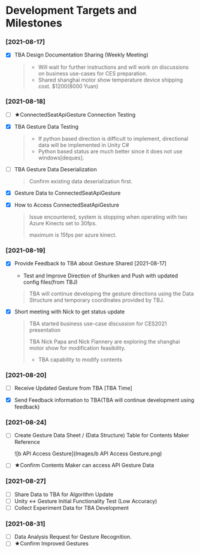 # Development Targets and Milestones

### [2021-08-17]

- [x] TBA Design Documentation Sharing (Weekly Meeting)

  > - Will wait for further instructions and will work on discussions on business use-cases for CES preparation.
  > - Shared shanghai motor show temperature device shipping cost. $1200(8000 Yuan)


### [2021-08-18]

- [ ] ★ConnectedSeatApiGesture Connection Testing

- [x] TBA Gesture Data Testing

  > - If python based direction is difficult to implement, directional data will be implemented in Unity C#
  > - Python based status are much better since it does not use windows[deques].

- [ ] TBA Gesture Data Deserialization

  > Confirm existing data deserialization first.

- [x] Gesture Data to ConnectedSeatApiGesture

- [x] How to Access ConnectedSeatApiGesture

  > Issue encountered, system is stopping when operating with two Azure Kinects set to 30fps.
  >
  > maximum is 15fps per azure kinect.



### [2021-08-19]

- [x] Provide Feedback to TBA about Gesture Shared [2021-08-17]

  - Test and Improve Direction of Shuriken and Push with updated config files(from TBJ)

  > TBA will continue developing the gesture directions using the Data Structure and temporary coordinates provided by TBJ.



- [x] Short meeting with Nick to get status update

  > TBA started business use-case discussion for CES2021 presentation
  >
  > TBA Nick Papa and Nick Flannery are exploring the shanghai motor show for modification feasibility.
  >
  > - TBA capability to modify contents

### [2021-08-20]

- [ ] Receive Updated Gesture from TBA [TBA Time]
- [x] Send Feedback information to TBA(TBA will continue development using feedback)



### [2021-08-24]

- [ ] Create Gesture Data Sheet / (Data Structure) Table for Contents Maker Reference

  ![b API Access Gesture](Images/b API Access Gesture.png)

- [ ] ★Confirm Contents Maker can access API Gesture Data

### [2021-08-27]

- [ ] Share Data to TBA for Algorithm Update
- [ ] Unity <-> Gesture Initial Functionality Test (Low Accuracy)
- [ ] Collect Experiment Data for TBA Development 

### [2021-08-31]

- [ ] Data Analysis Request for Gesture Recognition.
- [ ] ★Confirm Improved Gestures